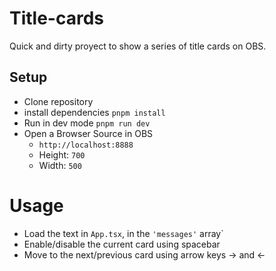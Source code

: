 # Title-cards

Quick and dirty proyect to show a series of title cards on OBS.

## Setup
- Clone repository
- install dependencies `pnpm install`
- Run in dev mode `pnpm run dev`
- Open a Browser Source in OBS
  - `http://localhost:8888`
  - Height: `700`
  - Width: `500`

# Usage
- Load the text in `App.tsx`, in the `'messages'` array`
- Enable/disable the current card using spacebar
- Move to the next/previous card using arrow keys -> and <- 